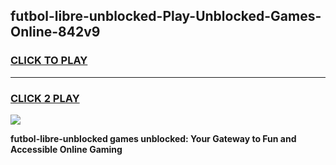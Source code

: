 
## futbol-libre-unblocked-Play-Unblocked-Games-Online-842v9
<h3>
<a href="https://premium76.site?title=futbol-libre-unblocked&ref=25A">CLICK TO PLAY</a></h3>
<hr>

<h3>
<a href="https://premium76.site?title=futbol-libre-unblocked&ref=25A">CLICK 2 PLAY</a>
  
</h3>

<a href="https://premium76.site?title=futbol-libre-unblocked&ref=25A"><img src="https://clearcache.store/games.png"></a>


**futbol-libre-unblocked games unblocked: Your Gateway to Fun and Accessible Online Gaming**
